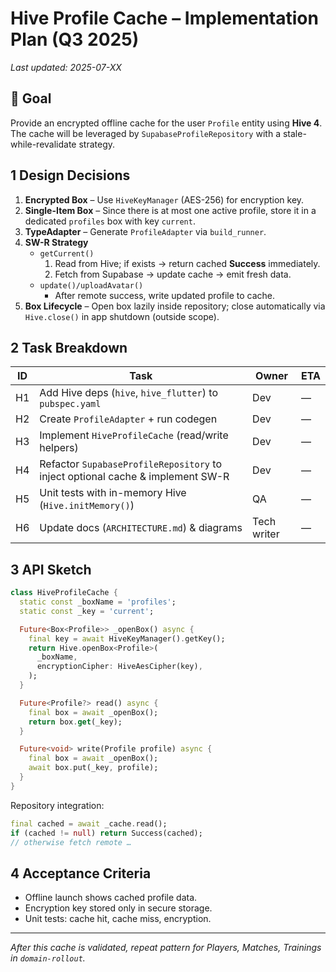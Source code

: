 # Hive Profile Cache – Implementation Plan (Q3 2025)

_Last updated: 2025-07-XX_

## 🎯  Goal
Provide an encrypted offline cache for the user `Profile` entity using **Hive 4**. The cache will be leveraged by `SupabaseProfileRepository` with a stale-while-revalidate strategy.

## 1  Design Decisions
1. **Encrypted Box** – Use `HiveKeyManager` (AES-256) for encryption key.
2. **Single-Item Box** – Since there is at most one active profile, store it in a dedicated `profiles` box with key `current`.
3. **TypeAdapter** – Generate `ProfileAdapter` via `build_runner`.
4. **SW-R Strategy**
   * `getCurrent()`
     1. Read from Hive; if exists → return cached **Success** immediately.
     2. Fetch from Supabase → update cache → emit fresh data.
   * `update()/uploadAvatar()`
     * After remote success, write updated profile to cache.
5. **Box Lifecycle** – Open box lazily inside repository; close automatically via `Hive.close()` in app shutdown (outside scope).

## 2  Task Breakdown
| ID | Task | Owner | ETA |
|----|------|-------|-----|
| H1 | Add Hive deps (`hive`, `hive_flutter`) to `pubspec.yaml` | Dev | — |
| H2 | Create `ProfileAdapter` + run codegen | Dev | — |
| H3 | Implement `HiveProfileCache` (read/write helpers) | Dev | — |
| H4 | Refactor `SupabaseProfileRepository` to inject optional cache & implement SW-R | Dev | — |
| H5 | Unit tests with in-memory Hive (`Hive.initMemory()`) | QA | — |
| H6 | Update docs (`ARCHITECTURE.md`) & diagrams | Tech writer | — |

## 3  API Sketch
```dart
class HiveProfileCache {
  static const _boxName = 'profiles';
  static const _key = 'current';

  Future<Box<Profile>> _openBox() async {
    final key = await HiveKeyManager().getKey();
    return Hive.openBox<Profile>(
      _boxName,
      encryptionCipher: HiveAesCipher(key),
    );
  }

  Future<Profile?> read() async {
    final box = await _openBox();
    return box.get(_key);
  }

  Future<void> write(Profile profile) async {
    final box = await _openBox();
    await box.put(_key, profile);
  }
}
```

Repository integration:
```dart
final cached = await _cache.read();
if (cached != null) return Success(cached);
// otherwise fetch remote …
```

## 4  Acceptance Criteria
* Offline launch shows cached profile data.
* Encryption key stored only in secure storage.
* Unit tests: cache hit, cache miss, encryption.

---

_After this cache is validated, repeat pattern for Players, Matches, Trainings in `domain-rollout`._
